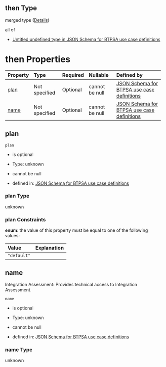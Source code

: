 ## then Type

merged type ([Details](btpsa-usecase-properties-services-items-allof-1-then-allof-49-then.md))

all of

*   [Untitled undefined type in JSON Schema for BTPSA use case definitions](btpsa-usecase-properties-services-items-allof-1-then-allof-49-then-allof-0.md "check type definition")

# then Properties

| Property      | Type          | Required | Nullable       | Defined by                                                                                                                                                                                                            |
| :------------ | :------------ | :------- | :------------- | :-------------------------------------------------------------------------------------------------------------------------------------------------------------------------------------------------------------------- |
| [plan](#plan) | Not specified | Optional | cannot be null | [JSON Schema for BTPSA use case definitions](btpsa-usecase-properties-services-items-allof-1-then-allof-49-then-properties-plan.md "undefined#/properties/services/items/allOf/1/then/allOf/49/then/properties/plan") |
| [name](#name) | Not specified | Optional | cannot be null | [JSON Schema for BTPSA use case definitions](btpsa-usecase-properties-services-items-allof-1-then-allof-49-then-properties-name.md "undefined#/properties/services/items/allOf/1/then/allOf/49/then/properties/name") |

## plan



`plan`

*   is optional

*   Type: unknown

*   cannot be null

*   defined in: [JSON Schema for BTPSA use case definitions](btpsa-usecase-properties-services-items-allof-1-then-allof-49-then-properties-plan.md "undefined#/properties/services/items/allOf/1/then/allOf/49/then/properties/plan")

### plan Type

unknown

### plan Constraints

**enum**: the value of this property must be equal to one of the following values:

| Value       | Explanation |
| :---------- | :---------- |
| `"default"` |             |

## name

Integration Assessment: Provides technical access to Integration Assessment.

`name`

*   is optional

*   Type: unknown

*   cannot be null

*   defined in: [JSON Schema for BTPSA use case definitions](btpsa-usecase-properties-services-items-allof-1-then-allof-49-then-properties-name.md "undefined#/properties/services/items/allOf/1/then/allOf/49/then/properties/name")

### name Type

unknown
